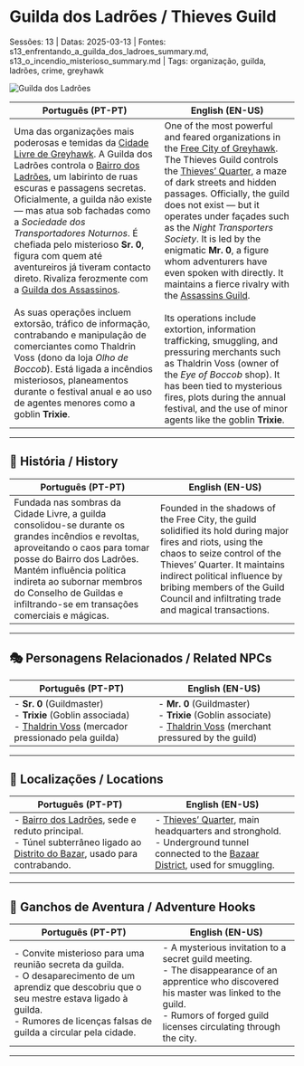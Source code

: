 # Guilda dos Ladrões / Thieves Guild

Sessões: 13 | Datas: 2025-03-13 | Fontes: s13_enfrentando_a_guilda_dos_ladroes_summary.md, s13_o_incendio_misterioso_summary.md | Tags: organização, guilda, ladrões, crime, greyhawk

![Guilda dos Ladrões](assets/organization/org_blank.png)

| **Português (PT-PT)** | **English (EN-US)** |
|-----------------------|---------------------|
| Uma das organizações mais poderosas e temidas da [Cidade Livre de Greyhawk](cidade_de_greyhawk.md). A Guilda dos Ladrões controla o [Bairro dos Ladrões](bairro_dos_ladroes.md), um labirinto de ruas escuras e passagens secretas. Oficialmente, a guilda não existe — mas atua sob fachadas como a *Sociedade dos Transportadores Noturnos*. É chefiada pelo misterioso **Sr. 0**, figura com quem até aventureiros já tiveram contacto direto. Rivaliza ferozmente com a [Guilda dos Assassinos](assassins_guild.md). <br><br> As suas operações incluem extorsão, tráfico de informação, contrabando e manipulação de comerciantes como Thaldrin Voss (dono da loja *Olho de Boccob*). Está ligada a incêndios misteriosos, planeamentos durante o festival anual e ao uso de agentes menores como a goblin **Trixie**. | One of the most powerful and feared organizations in the [Free City of Greyhawk](cidade_de_greyhawk.md). The Thieves Guild controls the [Thieves’ Quarter](bairro_dos_ladroes.md), a maze of dark streets and hidden passages. Officially, the guild does not exist — but it operates under façades such as the *Night Transporters Society*. It is led by the enigmatic **Mr. 0**, a figure whom adventurers have even spoken with directly. It maintains a fierce rivalry with the [Assassins Guild](assassins_guild.md). <br><br> Its operations include extortion, information trafficking, smuggling, and pressuring merchants such as Thaldrin Voss (owner of the *Eye of Boccob* shop). It has been tied to mysterious fires, plots during the annual festival, and the use of minor agents like the goblin **Trixie**. |

---

## 📖 História / History

| **Português (PT-PT)** | **English (EN-US)** |
|-----------------------|---------------------|
| Fundada nas sombras da Cidade Livre, a guilda consolidou-se durante os grandes incêndios e revoltas, aproveitando o caos para tomar posse do Bairro dos Ladrões. Mantém influência política indireta ao subornar membros do Conselho de Guildas e infiltrando-se em transações comerciais e mágicas. | Founded in the shadows of the Free City, the guild solidified its hold during major fires and riots, using the chaos to seize control of the Thieves’ Quarter. It maintains indirect political influence by bribing members of the Guild Council and infiltrating trade and magical transactions. |

---

## 🎭 Personagens Relacionados / Related NPCs

| **Português (PT-PT)** | **English (EN-US)** |
|-----------------------|---------------------|
| - **Sr. 0** (Guildmaster)<br>- **Trixie** (Goblin associada)<br>- [Thaldrin Voss](thaldrin_voss.md) (mercador pressionado pela guilda) | - **Mr. 0** (Guildmaster)<br>- **Trixie** (Goblin associate)<br>- [Thaldrin Voss](thaldrin_voss.md) (merchant pressured by the guild) |

---

## 📌 Localizações / Locations

| **Português (PT-PT)** | **English (EN-US)** |
|-----------------------|---------------------|
| - [Bairro dos Ladrões](bairro_dos_ladroes.md), sede e reduto principal.<br>- Túnel subterrâneo ligado ao [Distrito do Bazar](distrito_do_bazar.md), usado para contrabando. | - [Thieves’ Quarter](bairro_dos_ladroes.md), main headquarters and stronghold.<br>- Underground tunnel connected to the [Bazaar District](distrito_do_bazar.md), used for smuggling. |

---

## 🎲 Ganchos de Aventura / Adventure Hooks

| **Português (PT-PT)** | **English (EN-US)** |
|-----------------------|---------------------|
| - Convite misterioso para uma reunião secreta da guilda.<br>- O desaparecimento de um aprendiz que descobriu que o seu mestre estava ligado à guilda.<br>- Rumores de licenças falsas de guilda a circular pela cidade. | - A mysterious invitation to a secret guild meeting.<br>- The disappearance of an apprentice who discovered his master was linked to the guild.<br>- Rumors of forged guild licenses circulating through the city. |

---
